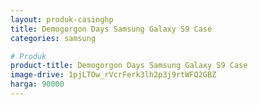 ```yaml
---
layout: produk-casinghp
title: Demogorgon Days Samsung Galaxy S9 Case
categories: samsung

# Produk
product-title: Demogorgon Days Samsung Galaxy S9 Case
image-drive: 1pjLTOw_rVcrFerk3lh2p3j9rtWFQ2GBZ
harga: 90000
---
```

